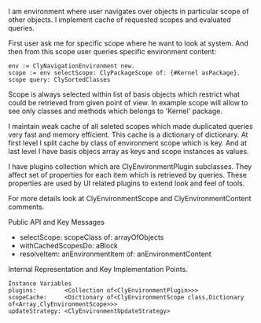 I am environment where user navigates over objects in particular scope of other objects. I implement cache of requested scopes and evaluated queries.

First user ask me for specific scope where he want to look at system. And then from this scope user queries specific environment content:

	env := ClyNavigationEnvironment new.
	scope := env selectScope: ClyPackageScope of: {#Kernel asPackage}.
	scope query: ClySortedClasses

Scope is always selected within list of basis objects which restrict what could be retrieved from given point of view. In example scope will allow to see only classes and methods which belongs to 'Kernel' package.

I maintain weak cache of all seleted scopes which made duplicated queries very fast and memory efficient. 
This cache is a dictionary of dictionary. At first level I split cache by class of environment scope which is key. And at last level I have basis objecs array as keys and scope instances as values.

I have plugins collection which are ClyEnvironmentPlugin subclasses. They affect set of properties for each item which is retrieved by queries.
These properties are used by UI related plugins to extend look and feel of tools.

For more details look at ClyEnvironmentScope and ClyEnvironmentContent comments.

Public API and Key Messages

- selectScope: scopeClass of: arrayOfObjects
- withCachedScopesDo: aBlock
- resolveItem: anEnvironmentItem of: anEnvironmentContent
 
Internal Representation and Key Implementation Points.

    Instance Variables 
	plugins:		<Collection of<ClyEnvironmentPlugin>>>
	scopeCache:		<Dictionary of<ClyEnvironmentScope class,Dictionary of<Array,ClyEnvironmentScope>>>
	updateStrategy:	<ClyEnvironmentUpdateStrategy>